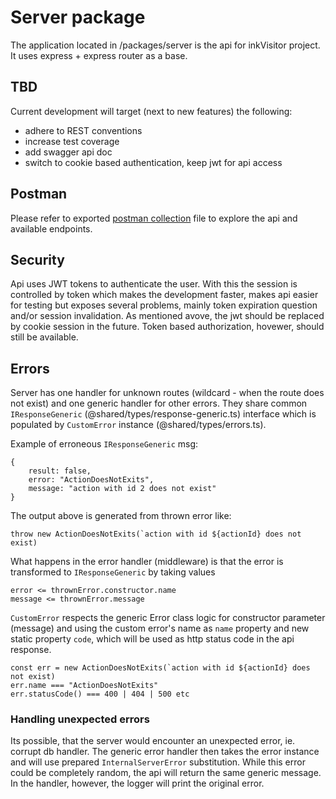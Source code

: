 # Server package

The application located in /packages/server is the api for inkVisitor project.
It uses express + express router as a base.

## TBD

Current development will target (next to new features) the following:

- adhere to REST conventions
- increase test coverage
- add swagger api doc
- switch to cookie based authentication, keep jwt for api access

## Postman

Please refer to exported [postman collection](./postman/inkvisitor_api.postman_collection.json) file to explore the api and available endpoints.

## Security

Api uses JWT tokens to authenticate the user. With this the session is controlled by token which makes the development faster, makes api easier for testing but exposes several problems, mainly token expiration question and/or session invalidation. As mentioned avove, the jwt should be replaced by cookie session in the future. Token based authorization, hovewer, should still be available.

## Errors

Server has one handler for unknown routes (wildcard - when the route does not exist) and one generic handler for other errors.
They share common `IResponseGeneric` (@shared/types/response-generic.ts) interface which is populated by `CustomError` instance (@shared/types/errors.ts).

Example of erroneous `IResponseGeneric` msg:

```
{
    result: false,
    error: "ActionDoesNotExits",
    message: "action with id 2 does not exist"
}
```

The output above is generated from thrown error like:

```
throw new ActionDoesNotExits(`action with id ${actionId} does not exist)
```

What happens in the error handler (middleware) is that the error is transformed to `IResponseGeneric` by taking values

```
error <= thrownError.constructor.name
message <= thrownError.message
```

`CustomError` respects the generic Error class logic for constructor parameter (message) and using the custom error's name as `name` property
and new static property `code`, which will be used as http status code in the api response.

```
const err = new ActionDoesNotExits(`action with id ${actionId} does not exist)
err.name === "ActionDoesNotExits"
err.statusCode() === 400 | 404 | 500 etc
```

### Handling unexpected errors

Its possible, that the server would encounter an unexpected error, ie. corrupt db handler.
The generic error handler then takes the error instance and will use prepared `InternalServerError` substitution.
While this error could be completely random, the api will return the same generic message. In the handler, however, the logger will print the original error.
